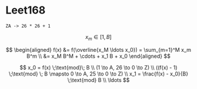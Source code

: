 # Leet168

```
ZA -> 26 * 26 + 1
```

$$
x_m \in [1, B]
$$

$$
\begin{aligned}
    f(x) &= f(\overline{x_M \ldots x_0}) = \sum_{m=1}^M x_m B^m  \\
    &= x_M B^M + \cdots + x_1 B + x_0
\end{aligned}
$$


$$
x_0 = f(x) \;\text{mod}\; B  \\ 
(1 \to A, 26 \to 0 \to Z) \\ 
((f(x) - 1) \;\text{mod} \; B \mapsto 0  \to A, 25 \to 0 \to Z) \\ 
x_1 = \frac{f(x) - x_0}{B}  \;\text{mod} B \\
\ldots
$$

